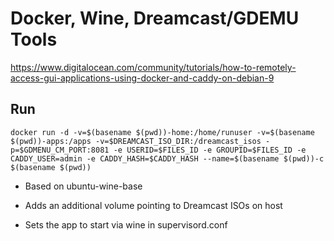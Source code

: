 # Docker, Wine, Dreamcast/GDEMU Tools

https://www.digitalocean.com/community/tutorials/how-to-remotely-access-gui-applications-using-docker-and-caddy-on-debian-9

## Run

```
docker run -d -v=$(basename $(pwd))-home:/home/runuser -v=$(basename $(pwd))-apps:/apps -v=$DREAMCAST_ISO_DIR:/dreamcast_isos -p=$GDMENU_CM_PORT:8081 -e USERID=$FILES_ID -e GROUPID=$FILES_ID -e CADDY_USER=admin -e CADDY_HASH=$CADDY_HASH --name=$(basename $(pwd))-c $(basename $(pwd))
```

* Based on ubuntu-wine-base

* Adds an additional volume pointing to Dreamcast ISOs on host

* Sets the app to start via wine in supervisord.conf


